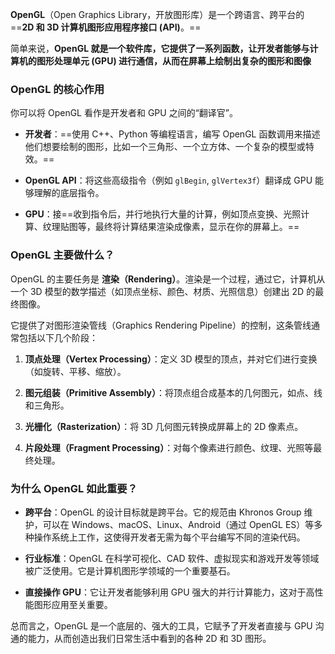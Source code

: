 **OpenGL**（Open Graphics Library，开放图形库）是一个跨语言、跨平台的 ==**2D 和 3D 计算机图形应用程序接口 (API)**。==

简单来说，**OpenGL 就是一个软件库，它提供了一系列函数，让开发者能够与计算机的图形处理单元 (GPU) 进行通信，从而在屏幕上绘制出复杂的图形和图像**

### OpenGL 的核心作用

你可以将 OpenGL 看作是开发者和 GPU 之间的“翻译官”。

- **开发者**：==使用 C++、Python 等编程语言，编写 OpenGL 函数调用来描述他们想要绘制的图形，比如一个三角形、一个立方体、一个复杂的模型或特效。==
    
- **OpenGL API**：将这些高级指令（例如 `glBegin`, `glVertex3f`）翻译成 GPU 能够理解的底层指令。
    
- **GPU**：接==收到指令后，并行地执行大量的计算，例如顶点变换、光照计算、纹理贴图等，最终将计算结果渲染成像素，显示在你的屏幕上。==
    

### OpenGL 主要做什么？

OpenGL 的主要任务是 **渲染（Rendering）**。渲染是一个过程，通过它，计算机从一个 3D 模型的数学描述（如顶点坐标、颜色、材质、光照信息）创建出 2D 的最终图像。

它提供了对图形渲染管线（Graphics Rendering Pipeline）的控制，这条管线通常包括以下几个阶段：

1. **顶点处理（Vertex Processing）**：定义 3D 模型的顶点，并对它们进行变换（如旋转、平移、缩放）。
    
2. **图元组装（Primitive Assembly）**：将顶点组合成基本的几何图元，如点、线和三角形。
    
3. **光栅化（Rasterization）**：将 3D 几何图元转换成屏幕上的 2D 像素点。
    
4. **片段处理（Fragment Processing）**：对每个像素进行颜色、纹理、光照等最终处理。
    

### 为什么 OpenGL 如此重要？

- **跨平台**：OpenGL 的设计目标就是跨平台。它的规范由 Khronos Group 维护，可以在 Windows、macOS、Linux、Android（通过 OpenGL ES）等多种操作系统上工作，这使得开发者无需为每个平台编写不同的渲染代码。
    
- **行业标准**：OpenGL 在科学可视化、CAD 软件、虚拟现实和游戏开发等领域被广泛使用。它是计算机图形学领域的一个重要基石。
    
- **直接操作 GPU**：它让开发者能够利用 GPU 强大的并行计算能力，这对于高性能图形应用至关重要。
    

总而言之，OpenGL 是一个底层的、强大的工具，它赋予了开发者直接与 GPU 沟通的能力，从而创造出我们日常生活中看到的各种 2D 和 3D 图形。
